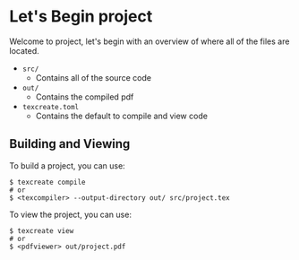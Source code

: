  # Let's Begin project
Welcome to project, let's begin with an overview of where all of the files are located.

- `src/`
    - Contains all of the source code
- `out/`
    - Contains the compiled pdf
- `texcreate.toml`
    - Contains the default to compile and view code

## Building and Viewing
To build a project, you can use:
```
$ texcreate compile
# or
$ <texcompiler> --output-directory out/ src/project.tex
```

To view the project, you can use:
```
$ texcreate view
# or
$ <pdfviewer> out/project.pdf
```

